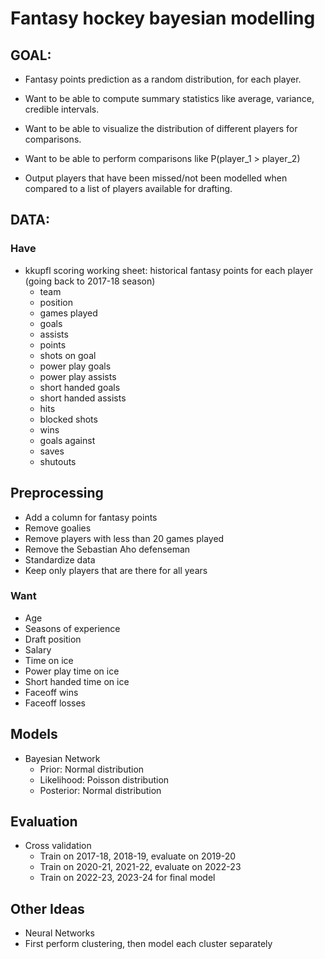 # Fantasy hockey bayesian modelling

## GOAL: 
- Fantasy points prediction as a random distribution, for each player. 
- Want to be able to compute summary statistics like average, variance, credible intervals.
- Want to be able to visualize the distribution of different players for comparisons.
- Want to be able to perform comparisons like P(player_1 > player_2)

- Output players that have been missed/not been modelled when compared to a list of players available for drafting.

## DATA:
### Have
- kkupfl scoring working sheet: historical fantasy points for each player (going back to 2017-18 season)
  - team
  - position
  - games played
  - goals
  - assists
  - points
  - shots on goal
  - power play goals
  - power play assists
  - short handed goals
  - short handed assists
  - hits
  - blocked shots 
  - wins
  - goals against
  - saves
  - shutouts
## Preprocessing
- Add a column for fantasy points
- Remove goalies
- Remove players with less than 20 games played
- Remove the Sebastian Aho defenseman
- Standardize data
- Keep only players that are there for all years

### Want
- Age
- Seasons of experience
- Draft position
- Salary
- Time on ice
- Power play time on ice
- Short handed time on ice
- Faceoff wins
- Faceoff losses

## Models
- Bayesian Network
  - Prior: Normal distribution
  - Likelihood: Poisson distribution
  - Posterior: Normal distribution

## Evaluation
- Cross validation
  - Train on 2017-18, 2018-19, evaluate on 2019-20
  - Train on 2020-21, 2021-22, evaluate on 2022-23
  - Train on 2022-23, 2023-24 for final model

## Other Ideas
- Neural Networks
- First perform clustering, then model each cluster separately